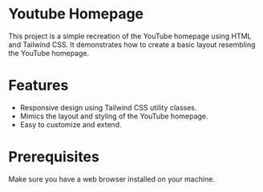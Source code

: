 # Youtube Homepage
This project is a simple recreation of the YouTube homepage using HTML and Tailwind CSS. It demonstrates how to create a basic layout resembling the YouTube homepage.

# Features
- Responsive design using Tailwind CSS utility classes.
- Mimics the layout and styling of the YouTube homepage.
- Easy to customize and extend.

# Prerequisites
Make sure you have a web browser installed on your machine.

